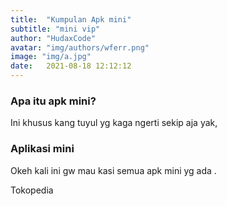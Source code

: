 ```yaml
---
title:  "Kumpulan Apk mini"
subtitle: "mini vip"
author: "HudaxCode"
avatar: "img/authors/wferr.png"
image: "img/a.jpg"
date:   2021-08-18 12:12:12
---
```


### Apa itu apk mini?
Ini khusus kang tuyul yg kaga ngerti sekip aja yak,


### Aplikasi mini
Okeh kali ini gw mau kasi semua apk mini yg ada .
<p> Tokopedia </p>
